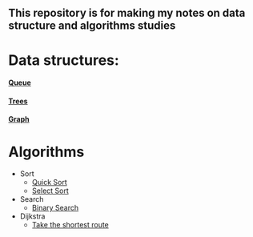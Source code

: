 ## This repository is for making my notes on **data structure** and **algorithms** studies

# Data structures:

#### [Queue](/data-structures/queue)
#### [Trees](/data-structures/trees)
#### [Graph](/data-structures/graph)

# Algorithms

- Sort
    - [Quick Sort](/algorithms/sort/quick-sort.go)
    - [Select Sort](/algorithms/sort/select-sort.go)
- Search 
    - [Binary Search](/algorithms/search/binary-search.go)
- Dijkstra
    - [Take the shortest route](/algorithms/dijkstra)
